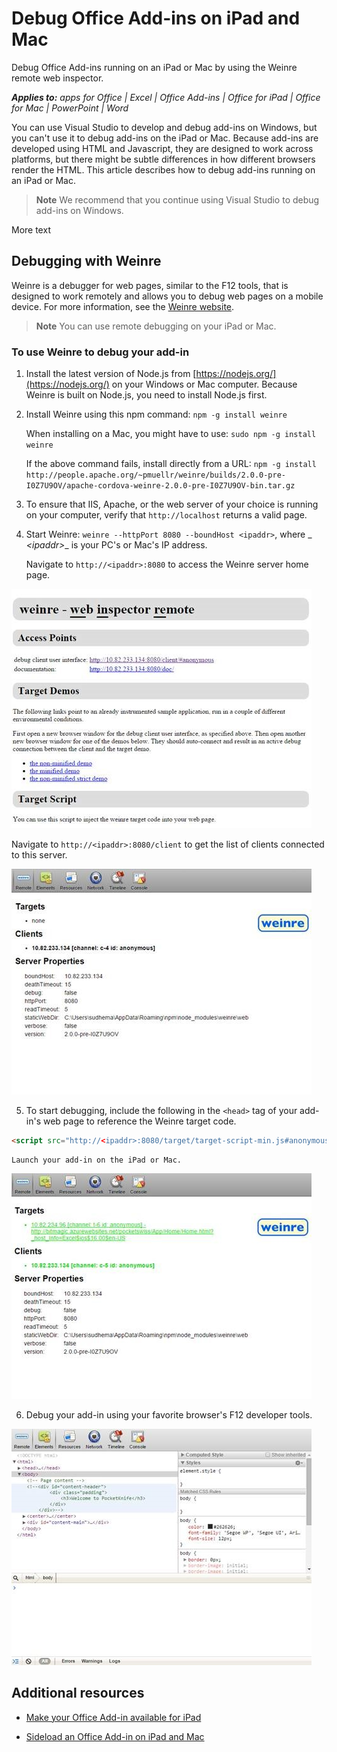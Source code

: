 
# Debug Office Add-ins on iPad and Mac
Debug Office Add-ins running on an iPad or Mac by using the Weinre remote web inspector.

 _**Applies to:** apps for Office | Excel | Office Add-ins | Office for iPad | Office for Mac | PowerPoint | Word_

You can use Visual Studio to develop and debug add-ins on Windows, but you can't use it to debug add-ins on the iPad or Mac. Because add-ins are developed using HTML and Javascript, they are designed to work across platforms, but there might be subtle differences in how different browsers render the HTML. This article describes how to debug add-ins running on an iPad or Mac. 

 >**Note**  We recommend that you continue using Visual Studio to debug add-ins on Windows.
 
More text


## Debugging with Weinre

Weinre is a debugger for web pages, similar to the F12 tools, that is designed to work remotely and allows you to debug web pages on a mobile device. For more information, see the [Weinre website](http://people.apache.org/~pmuellr/weinre-docs/latest/).


 >**Note**  You can use remote debugging on your iPad or Mac. 


### To use Weinre to debug your add-in


1. Install the latest version of Node.js from [https://nodejs.org/](https://nodejs.org/) on your Windows or Mac computer. Because Weinre is built on Node.js, you need to install Node.js first.
    
2. Install Weinre using this npm command:  `npm -g install weinre`
    
    When installing on a Mac, you might have to use:  `sudo npm -g install weinre`
    
    If the above command fails, install directly from a URL: `npm -g install http://people.apache.org/~pmuellr/weinre/builds/2.0.0-pre-I0Z7U9OV/apache-cordova-weinre-2.0.0-pre-I0Z7U9OV-bin.tar.gz`
    
3. To ensure that IIS, Apache, or the web server of your choice is running on your computer, verify that  `http://localhost` returns a valid page.
    
4. Start Weinre:  `weinre --httpPort 8080 --boundHost <ipaddr>`, where  _ _&lt;ipaddr&gt;__ is your PC's or Mac's IP address.
    
   Navigate to  `http://<ipaddr>:8080` to access the Weinre server home page.
 
![Weinre server home page at http://<ipaddr>:8080](../images/8db5216c-35b4-4b1b-98ae-6aed9b54f287.jpg)

 Navigate to  `http://<ipaddr>:8080/client` to get the list of clients connected to this server.
    
    
![Shows list of clients connected to Weinre server](../images/bada7fc7-2186-497c-86a2-8f4379006103.jpg)


    
5. To start debugging, include the following in the  `<head>` tag of your add-in's web page to reference the Weinre target code.
    
  ```HTML
  <script src="http://<ipaddr>:8080/target/target-script-min.js#anonymous"></script>
  ```


    Launch your add-in on the iPad or Mac.
    
    
![iPad screenshot showing targets, clients, and server properties](../images/1eacaba2-04cc-488c-8d34-a05cc700d7eb.jpg)


    
6. Debug your add-in using your favorite browser's F12 developer tools.
    
    
![iPad screenshot showing an add-in in F12 development tools](../images/0ab0cb26-6272-425f-98f3-fab08daf443d.jpg)


    

## Additional resources
<a name="bk_addresources"> </a>


- [Make your Office Add-in available for iPad](8ddc78f6-5746-412e-9921-182fc159e5e2.md)
    
- [Sideload an Office Add-in on iPad and Mac](../testing/sideload-an-office-add-in-on-ipad-and-mac.md)
    
